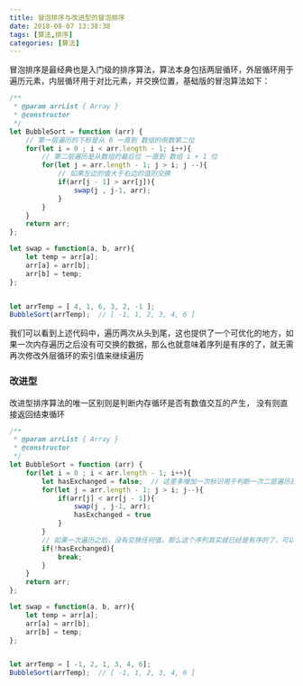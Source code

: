 ```yaml
---
title: 冒泡排序与改进型的冒泡排序
date: 2018-08-07 13:38:38
tags: [算法,排序]
categories: [算法]
---
```


冒泡排序是最经典也是入门级的排序算法，算法本身包括两层循环，外层循环用于遍历元素，内层循环用于对比元素，并交换位置，基础版的冒泡算法如下：

``` javascript
/**
 * @param arrList { Array }
 * @constructor
 */
let BubbleSort = function (arr) {
    // 第一层遍历的下标是从 0 一直到 数组的倒数第二位
    for(let i = 0 ; i < arr.length - 1; i++){
        // 第二层遍历是从数组的最后位 一直到 数组 i + 1 位
        for(let j = arr.length - 1; j > i; j --){
            // 如果左边的值大于右边的值则交换
            if(arr[j - 1] > arr[j]){
                swap(j , j-1, arr);
            }
        }
    }
    return arr;
};

let swap = function(a, b, arr){
    let temp = arr[a];
    arr[a] = arr[b];
    arr[b] = temp;
};


let arrTemp = [ 4, 1, 6, 3, 2, -1 ];
BubbleSort(arrTemp);  // [ -1, 1, 2, 3, 4, 6 ]
```

我们可以看到上述代码中，遍历两次从头到尾，这也提供了一个可优化的地方，如果一次内存遍历之后没有可交换的数据，那么也就意味着序列是有序的了，就无需再次修改外层循环的索引值来继续遍历



### 改进型

改进型排序算法的唯一区别则是判断内存循环是否有数值交互的产生， 没有则直接返回结束循环

``` javascript
/**
 * @param arrList { Array }
 * @constructor
 */
let BubbleSort = function (arr) {
    for(let i = 0 ; i < arr.length - 1; i++){
        let hasExchanged = false;  // 这里多增加一次标识用于判断一次二层遍历是否发生类型转换
        for(let j = arr.length - 1; j > i; j--){
            if(arr[j] < arr[j - 1]){
                swap(j , j-1, arr);
                hasExchanged = true
            }
        }
        // 如果一次遍历之后，没有交换任何值，那么这个序列其实就已经是有序的了，可以直接返回
        if(!hasExchanged){
            break;
        }
    }
    return arr;
};

let swap = function(a, b, arr){
    let temp = arr[a];
    arr[a] = arr[b];
    arr[b] = temp;
};


let arrTemp = [ -1, 2, 1, 3, 4, 6];
BubbleSort(arrTemp);  // [ -1, 1, 2, 3, 4, 6 ]
```

